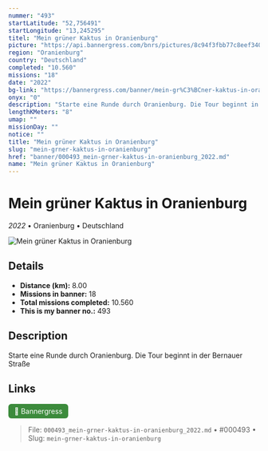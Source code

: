 ```yaml
---
nummer: "493"
startLatitude: "52,756491"
startLongitude: "13,245295"
titel: "Mein grüner Kaktus in Oranienburg"
picture: "https://api.bannergress.com/bnrs/pictures/8c94f3fbb77c8eef340b0ca8a9eda497"
region: "Oranienburg"
country: "Deutschland"
completed: "10.560"
missions: "18"
date: "2022"
bg-link: "https://bannergress.com/banner/mein-gr%C3%BCner-kaktus-in-oranienburg-fa23"
onyx: "0"
description: "Starte eine Runde durch Oranienburg. Die Tour beginnt in der Bernauer Straße"
lengthKMeters: "8"
umap: ""
missionDay: ""
notice: ""
title: "Mein grüner Kaktus in Oranienburg"
slug: "mein-grner-kaktus-in-oranienburg"
href: "banner/000493_mein-grner-kaktus-in-oranienburg_2022.md"
name: "Mein grüner Kaktus in Oranienburg"
---
```

# Mein grüner Kaktus in Oranienburg

*2022* • Oranienburg • Deutschland

![Mein grüner Kaktus in Oranienburg](https://api.bannergress.com/bnrs/pictures/8c94f3fbb77c8eef340b0ca8a9eda497)



## Details
- **Distance (km):** 8.00
- **Missions in banner:** 18
- **Total missions completed:** 10.560
- **This is my banner no.:** 493



## Description
Starte eine Runde durch Oranienburg. Die Tour beginnt in der Bernauer Straße



## Links
<a href="https://bannergress.com/banner/mein-gr%C3%BCner-kaktus-in-oranienburg-fa23" target="_blank" style="display:inline-block;margin-right:8px;padding:6px 12px;background:#3c8b3c;color:#fff;text-decoration:none;border-radius:6px;">🔗 Bannergress</a>



> File: `000493_mein-grner-kaktus-in-oranienburg_2022.md` • #000493 • Slug: `mein-grner-kaktus-in-oranienburg`
